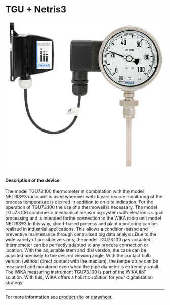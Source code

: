 # TGU + Netris3

![TGU_Netris3](../../assets/TGU_Netris3.png)

#### Description of the device

The model TGU73.100 thermometer in combination with the model NETRIS®3 radio unit is used wherever web-based remote monitoring of the process temperature is desired in addition to on-site indication. For the operation of TGU73.100 the use of a thermowell is necessary.
The model TGU73.100 combines a mechanical measuring system with electronic signal processing and is intended forthe connection to the WIKA radio unit model NETRIS®3.In this way, cloud-based process and plant monitoring can be realised in industrial applications.
This allows a condition-based and preventive maintenance through centralised big data analysis.Due to the wide variety of possible versions, the model TGU73.100 gas-actuated thermometer can be perfectly adapted to any process connection or location. With the adjustable stem and dial version, the case can be adjusted precisely to the desired viewing angle. With the contact bulb version (without direct contact with the medium), the temperature can be measured and monitored even when the pipe diameter is extremely small.
The WIKA measuring instrument TGU73.100 is part of the 
WIKA IIoT solution. With this, WIKA offers a holistic solution 
for your digitalisation strategy

---

For more information see [product site](https://www.wika.com/en-en/tgu73_100.WIKA?highlightedText=TGU) or [datasheet](https://www.wika.com/media/Data-sheets/Temperature/Dial-thermometers/ds_tv1713_en_co.pdf).